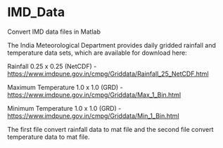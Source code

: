 # IMD_Data
Convert IMD data files in Matlab

The India Meteorological Department provides daily gridded rainfall and temperature data sets, which are available for download here:

Rainfall 0.25 x 0.25 (NetCDF) - https://www.imdpune.gov.in/cmpg/Griddata/Rainfall_25_NetCDF.html

Maximum Temperature 1.0 x 1.0 (GRD) - https://www.imdpune.gov.in/cmpg/Griddata/Max_1_Bin.html

Minimum Temperature 1.0 x 1.0 (GRD) - https://www.imdpune.gov.in/cmpg/Griddata/Min_1_Bin.html

The first file convert rainfall data to mat file and the second file convert temperature data to mat file.
